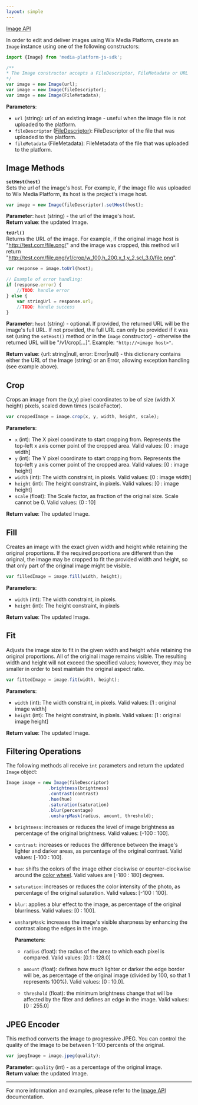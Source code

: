 ```yaml
---
layout: simple
---
```


[Image API](https://support.wixmp.com/en/article/image-service-3835799)  


In order to edit and deliver images using Wix Media Platform, create an `Image` instance using one of the following constructors:
 
```javascript
import {Image} from 'media-platform-js-sdk';

/**
* The Image constructor accepts a FileDescriptor, FileMetadata or URL  
*/
var image = new Image(url);
var image = new Image(fileDescriptor);
var image = new Image(FileMetadata);
```
__Parameters__:
- `url` (string): url of an existing image - useful when the image file is not uploaded to the platform.
- `fileDescriptor` ([FileDescriptor][file-descriptor]): FileDescriptor of the file that was uploaded to the platform.
- `fileMetadata` (FileMetadata): FileMetadata of the file that was uploaded to the platform.

## Image Methods

__`setHost(host)`__  
Sets the url of the image's host. For example, if the image file was uploaded to Wix Media Platform, its host is the project's image host.  

```javascript
var image = new Image(fileDescriptor).setHost(host);
```
__Parameter__: `host` (string) - the url of the image's host.  
__Return value__: the updated Image.  


__`toUrl()`__  
Returns the URL of the image. For example, if the original image host is "http://test.com/file.png/" and the image was cropped, this method will return
"http://test.com/file.png/v1/crop/w_100,h_200,x_1,y_2,scl_3.0/file.png".
```javascript
var response = image.toUrl(host);

// Example of error handling:
if (response.error) {
    //TODO: handle error
} else {
    var stringUrl = response.url;
    //TODO: handle success
}

```
__Parameter__: `host` (string) - optional. If provided, the returned URL will be the image's full URL. If not provided, 
the full URL can only be provided if it was set (using the `setHost()` method or in the `Image` constructor) - otherwise the returned URL will be "/v1/crop[...]".
 Example: `"http://<image host>"`.  
  
__Return value__: {url: string|null, error: Error|null} - this dictionary contains either the URL of the Image (string)
 or an Error, allowing exception handling (see example above).


## Crop
Crops an image from the (x,y) pixel coordinates to be of size (width X height) pixels, scaled down times (scaleFactor).  

```javascript
var croppedImage = image.crop(x, y, width, height, scale);
```
__Parameters__:  
- `x` (int): The X pixel coordinate to start cropping from. Represents the top-left x axis corner point of the cropped area.
 Valid values: [0 : image width] 
- `y` (int): The Y pixel coordinate to start cropping from. Represents the top-left y axis corner point of the cropped area.
Valid values: [0 : image height]
- `width` (int): The width constraint, in pixels.
Valid values: [0 : image width]
- `height` (int): The height constraint, in pixels. Valid values: [0 : image height]
- `scale` (float): The Scale factor, as fraction of the original size. Scale cannot be 0. Valid values: (0 : 10]

__Return value__: The updated Image.

## Fill
Creates an image with the exact given width and height while retaining the original proportions. 
If the required proportions are different than the original, the image may be cropped to fit the provided 
width and height, so that only part of the original image might be visible.
```javascript
var filledImage = image.fill(width, height);
```
__Parameters__:  
- `width` (int): The width constraint, in pixels.
- `height` (int): The height constraint, in pixels

__Return value__: The updated Image.

## Fit
Adjusts the image size to fit in the given width and height while retaining the original proportions. 
All of the original image remains visible. The resulting width and height will not exceed the specified values;
 however, they may be smaller in order to best maintain the original aspect ratio.

```javascript
var fittedImage = image.fit(width, height);
```
__Parameters__:  
- `width` (int): The width constraint, in pixels. Valid values: [1 : original image width]
- `height` (int): The height constraint, in pixels. Valid values: [1 : original image height]

__Return value__: The updated Image.

## Filtering Operations

The following methods all receive `int` parameters and return the updated `Image` object:
```javascript
Image image = new Image(fileDescriptor)
                .brightness(brightness)
                .contrast(contrast)
                .hue(hue)
                .saturation(saturation)
                .blur(percentage)
                .unsharpMask(radius, amount, threshold);
```
- `brightness`: increases or reduces the level of image brightness as percentage of the original brightness. Valid values: [-100 : 100].  

- `contrast`: increases or reduces the difference between the image's lighter and darker areas,  as percentage of the original contrast. Valid values: [-100 : 100].  

- `hue`: shifts the colors of the image either clockwise or counter-clockwise around the [color wheel][color-wheel]. Valid values are [-180 : 180] degrees.  

- `saturation`: increases or reduces the color intensity of the photo, as percentage of the original saturation. Valid values: [-100 : 100].  

- `blur`: applies a blur effect to the image, as percentage of the original blurriness. Valid values: [0 : 100].  

- `unsharpMask`:  increases the image's visible sharpness by enhancing the contrast along the edges in the image.  

  __Parameters__:  
    - `radius` (float): the radius of the area to which each pixel is compared. Valid values: [0.1 : 128.0]  
      
    - `amount` (float): defines how much lighter or darker the edge border will be, as percentage of the original image (divided by 100, so that 1 represents 100%). 
    Valid values: [0 : 10.0].  
    - `threshold` (float): the minimum brightness change that will be affected by the filter and defines an edge in the image. Valid values: [0 : 255.0]  


## JPEG Encoder
This method converts the image to progressive JPEG. You can control the quality of the image to be between 1-100 percents of the original.  

```javascript
var jpegImage = image.jpeg(quality);
```
__Parameter__: `quality` (int) - as a percentage of the original image.  
__Return value__: the updated Image.
***
For more information and examples, please refer to the [Image API][image-api] documentation.


[file-descriptor]: /file-Management#filedescriptor
[image-api]: https://support.wixmp.com/en/article/image-service-3835799
[color-wheel]: https://color.adobe.com/create/color-wheel/

